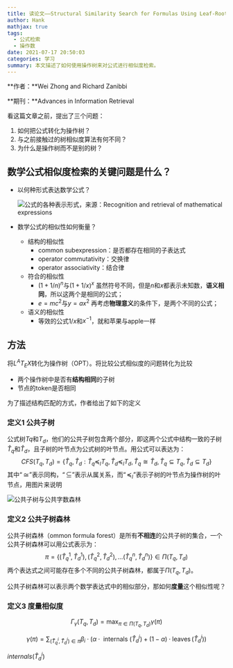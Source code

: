 ```yaml
---
title: 读论文——Structural Similarity Search for Formulas Using Leaf-Root Paths in Operator Subtrees
author: Hank
mathjax: true
tags:
  - 公式检索
  - 操作数
date: 2021-07-17 20:50:03
categories: 学习
summary: 本文描述了如何使用操作树来对公式进行相似度检索。
---
```


**作者：**Wei Zhong and Richard Zanibbi

**期刊：**Advances in Information Retrieval

看这篇文章之前，提出了三个问题：

1. 如何把公式转化为操作树？
2. 与之前接触过的树相似度算法有何不同？
3. 为什么是操作树而不是别的树？

## 数学公式相似度检索的关键问题是什么？

+ 以何种形式表达数学公式？

  ![公式的各种表示形式，来源：Recognition and retrieval of mathematical expressions](https://my-picbed.oss-cn-hangzhou.aliyuncs.com/20210718193132.png)

+ 数学公式的相似性如何衡量？

  + 结构的相似性
    + common subexpression：是否都存在相同的子表达式
    + operator commutativity：交换律
    + operator associativity：结合律
  + 符合的相似性
    + $(1+1/n)^n$与$(1+1/x)^x$ 虽然符号不同，但是$n$和$x$都表示未知数，**语义相同**，所以这两个是相同的公式；
    + $e=mc^2$与$y=ax^2$ 再考虑**物理意义**的条件下，是两个不同的公式；
  + 语义的相似性
    + 等效的公式$1/x$和$x^{-1}$，就和苹果与apple一样

## 方法

将$L^{A}T_EX$转化为操作树（OPT）。将比较公式相似度的问题转化为比较

+ 两个操作树中是否有**结构相同**的子树
+ 节点的token是否相同

为了描述结构匹配的方式，作者给出了如下的定义

### 定义1 公共子树

公式树$Tq$和$T_d$，他们的公共子树包含两个部分，即这两个公式中结构一致的子树$\hat{T}_q$和$\hat{T}_d$，且子树的叶节点为公式树的叶节点。用公式可以表达为：
$$
C F S\left(T_{q}, T_{d}\right)=\left\{\hat{T}_{q}, \hat{T}_{d}: \hat{T}_{q} \preceq_{l} T_{q}, \hat{T}_{d} \preceq_{l} T_{d}, \hat{T}_{q} \cong \hat{T}_{d}, \hat{T}_{q} \subseteq T_{q}, \hat{T}_{d} \subseteq T_{d}\right\}
$$
其中$“\cong”$表示同构，$“\subseteq”$表示从属关系，而$“\preceq_{l}”$表示子树的叶节点为操作树的叶节点，用图片来说明

![公共子树与公共字数森林](https://my-picbed.oss-cn-hangzhou.aliyuncs.com/20210719094848.png)

### 定义2 公共子树森林

公共子树森林（ommon formula forest）是所有**不相连**的公共子树的集合，一个公共子树森林可以用公式表示为：
$$
\pi=\left\{\left(\hat{T}_{q}^{1}, \hat{T}_{d}^{1}\right),\left(\hat{T}_{q}^{2}, \hat{T}_{d}^{2}\right), \ldots\left(\hat{T}_{q}^{n}, \hat{T}_{d}^{n}\right)\right\} \in \Pi\left(T_{q}, T_{d}\right)
$$
两个表达式之间可能存在多个不同的公共子树森林，都属于$\Pi\left(T_{q}, T_{d}\right)$。

公共子树森林可以表示两个数学表达式中的相似部分，那如何**度量**这个相似性呢？

### 定义3 度量相似度

$$
\Gamma_{\gamma}\left(T_{q}, T_{d}\right)=\max _{\pi \in \Pi\left(T_{q}, T_{d}\right)} \gamma(\pi)
$$

$$
\gamma(\pi)=\sum_{\left(\hat{T}_{q}^{i}, \hat{T}_{d}^{i}\right) \in \pi} \beta_{i} \cdot\left(\alpha \cdot \text { internals }\left(\hat{T}_{d}^{i}\right)+(1-\alpha) \cdot \operatorname{leaves}\left(\hat{T}_{d}^{i}\right)\right)
$$

$internals \left(\hat{T}_{d}^{i}\right)$ 
